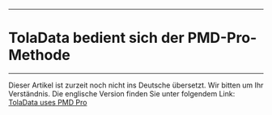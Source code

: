 ****
# TolaData bedient sich der PMD-Pro-Methode
---

Dieser Artikel ist zurzeit noch nicht ins Deutsche übersetzt. Wir bitten um Ihr Verständnis. Die englische Version finden Sie unter folgendem Link: [TolaData uses PMD Pro](https://help.toladata.com/en/toladata-course/lesson-1-introduction/toladata-uses-pmdpro.html)



